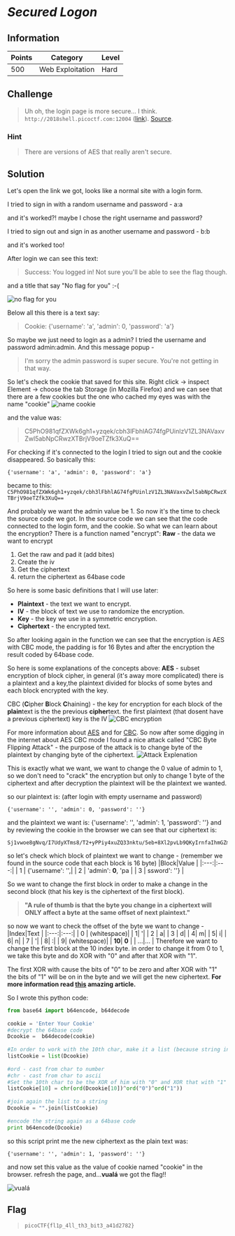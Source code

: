 # *Secured Logon*

## Information
| Points |Category  | Level|
|--|--|--|
| 500 | Web Exploitation |Hard |

## Challenge
> Uh oh, the login page is more secure... I think. `http://2018shell.picoctf.com:12004` ([link](http://2018shell.picoctf.com:12004)). [Source](https://2018shell.picoctf.com/static/914c9135423cd92f5fdb3ff2dec437d8/server_noflag.py).
### Hint

> There are versions of AES that really aren't secure.
## Solution

Let's open the link we got, looks like a normal site with a login form.

I tried to sign in with a random username and password - a:a

and it's worked?! maybe I chose the right username and password?

I tried to sign out and sign in as another username and password - b:b

and it's worked too!

After login we can see this text:

> Success: You logged in! Not sure you'll be able to see the flag though.

and a title that say "No flag for you" :-(

![no flag for you](https://i.imgflip.com/2tv5ci.jpg)

Below all this there is a text say:

> Cookie: {'username': 'a', 'admin': 0, 'password': 'a'}

So maybe we just need to login as a admin?
I tried the username and password admin:admin.
And this message popup - 

> I'm sorry the admin password is super secure. You're not getting in that way.


So let's check the cookie that saved for this site.
Right click -> inspect Element -> choose the tab Storage (in Mozilla Firefox)
and we can see that there are a few cookies but the one who cached my eyes was with the name "cookie"
![name cookie](https://i.imgflip.com/2tv5uz.jpg) 

and the value was:

>C5PhO981qfZXWk6gh1+yzqek/cbh3lFbhlAG74fgPUinlzV1ZL3NAVaxvZwl5abNpCRwzXTBrjV9oeTZfk3XuQ==

For checking if it's connected to the login I tried to sign out and the cookie disappeared.
So basically this:

    {'username': 'a', 'admin': 0, 'password': 'a'}
became to this:   
`C5PhO981qfZXWk6gh1+yzqek/cbh3lFbhlAG74fgPUinlzV1ZL3NAVaxvZwl5abNpCRwzXTBrjV9oeTZfk3XuQ==`

And probably we want the admin value be 1.
So now it's the time to check the source code we got.
In the source code we can see that the code connected to the login form, and the cookie.
So what we can learn about the encryption?
There is a function named "encrypt":
**Raw** - the data we want to encrypt
 1. Get the raw and pad it (add bites)
 2. Create the iv
 3. Get the ciphertext
 4.  return the ciphertext as 64base code

So here is some basic definitions that I will use later:

 - **Plaintext** - the text we want to encrypt.
 - **IV** - the block of text we use to randomize  the encryption.
 - **Key** - the key we use in a symmetric encryption.
 - **Ciphertext** - the encrypted text.

So after looking again in the function we can see that the encryption is AES with CBC mode,
the padding is for 16 Bytes and after the encryption the result coded by 64base code.

So here is some explanations of the concepts above:
**AES** - subset encryption of block cipher, in general (it's away more complicated) there is a
plaintext and a key,the plaintext divided for blocks of some bytes and each block encrypted with the key.

CBC  (**C**ipher **B**lock **C**haining) - the key for encryption for each block of the **plain**text is the the previous **cipher**text.
the first plaintext (that dosent have a previous ciphertext) key is the IV
![CBC encryption](https://upload.wikimedia.org/wikipedia/commons/thumb/8/80/CBC_encryption.svg/601px-CBC_encryption.svg.png)

For more information about [AES](https://en.wikipedia.org/wiki/Advanced_Encryption_Standard) and for [CBC](https://en.wikipedia.org/wiki/Block_cipher_mode_of_operation#Cipher_Block_Chaining_%28CBC%29).
So now after some digging in the internet about AES CBC mode I found a nice attack
called "CBC Byte Flipping Attack" - the purpose of the attack is to change byte of the plaintext by changing byte of the ciphertext.
![Attack Explenation](https://mk0resourcesinfm536w.kinstacdn.com/wp-content/uploads/082113_1459_CBCByteFlip3.jpg)

This is exactly what we want, we want to change the 0 value of admin to 1, so we don't need to "crack" the encryption
but only to change 1 byte of the ciphertext and after decryption the plaintext will be the plaintext we wanted.

so our plaintext is: (after login with empty username and password)

    {'username': '', 'admin': 0, 'password': ''}
and the plaintext we want is:
    {'username': '', 'admin': 1, 'password': ''}
and by reviewing the cookie in the browser we can see that our ciphertext is:

    Sj1vwoe8gNvq/I7UdyXTms8/T2+yPPiy4xuZQ33nktu/5eb+8Xl2pvLb9QKyIrnfaIhmGZmW3U5iq5M0LA7Fkg==

so let's check which block of plaintext we want to change - (remember we found in the source code that each block is 16 byte)
|Block|Value  |
|:---:|:---:|
| 1 |   {'username': '',|
| 2 | 'admin': **0**, 'pa |
| 3 | ssword': ''} |

So we want to change the first block in order to
make a change in the second block (that his key is the ciphertext of the first block).

> **"A rule of thumb is that the byte you change in a ciphertext will ONLY affect a byte at the same offset of next plaintext."**

so now we want to check the offset of the byte we want to change -
|Index|Text  |
|:---:|:---:|
| 0 | (whitespace)|
|  1| '|
| 2 |  a|
| 3 |  d|
|  4|  m|
|  5|  i|
|  6|  n|
| 7 |  '|
|  8|  :|
|  9|  (whitespace)|
|  **10**| **0** |
|  ...|...  |
Therefore we want to change the first block at the 10 index byte.
in order to change it from 0 to 1, we take this byte and do XOR with "0"
and after that  XOR with "1".

The first XOR with cause the bits of "0" to be zero and
after XOR with "1" the bits of "1" will be on in the byte and we will get the new ciphertext.
**For more information read [this](https://resources.infosecinstitute.com/cbc-byte-flipping-attack-101-approach/#gref) amazing article.**

So I wrote this python code:
```python
from base64 import b64encode, b64decode
    
cookie = 'Enter Your Cookie'
#decrypt the 64base code
Dcookie =  b64decode(cookie)
    
#In order to work with the 10th char, make it a list (because string in python is immutable)
listCookie = list(Dcookie)
    
#ord - cast from char to number
#chr - cast from char to ascii
#Set the 10th char to be the XOR of him with "0" and XOR that with "1"
listCookie[10] = chr(ord(Dcookie[10])^ord("0")^ord("1"))
    
#join again the list to a string
Dcookie = "".join(listCookie)
    
#encode the string again as a 64base code
print b64encode(Dcookie)
```
so this script print me the new ciphertext as the plain text was:

    {'username': '', 'admin': 1, 'password': ''}
and now set this value as the value of cookie named "cookie" in the browser.
refresh the page, and...**vualá**
we got the flag!!

![vualá](https://i.imgflip.com/2tv5qk.jpg)

## Flag
> ``picoCTF{fl1p_4ll_th3_bit3_a41d2782}``

